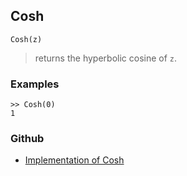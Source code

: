 ## Cosh

```
Cosh(z)
```

> returns the hyperbolic cosine of `z`.
 
### Examples
```
>> Cosh(0)
1
``` 

### Github

* [Implementation of Cosh](https://github.com/axkr/symja_android_library/blob/master/symja_android_library/matheclipse-core/src/main/java/org/matheclipse/core/builtin/ExpTrigsFunctions.java#L1679) 
